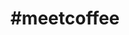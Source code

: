 ---
layout: tag
title: "#meetcoffee"
tag: meetcoffee
language: en
language_reference: "#meetcoffee"
---